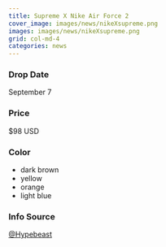 ```yaml
---
title: Supreme X Nike Air Force 2
cover_image: images/news/nikeXsupreme.png
images: images/news/nikeXsupreme.png
grid: col-md-4
categories: news
---
```


### Drop Date
  September 7

### Price
  $98 USD

### Color
- dark brown
- yellow
- orange
- light blue

### Info Source
[@Hypebeast](https://hypebeast.com/2017/9/supreme-nike-sb-air-force-2)